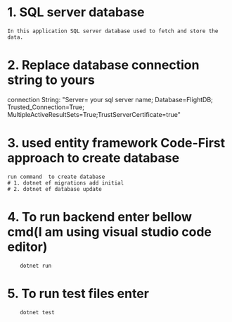 # 1. SQL server database
    In this application SQL server database used to fetch and store the data.

# 2. Replace database connection string to yours

 connection String: "Server= your sql server name; Database=FlightDB; Trusted_Connection=True; MultipleActiveResultSets=True;TrustServerCertificate=true"

 # 3. used entity framework Code-First approach to create database
    run command  to create database
    # 1. dotnet ef migrations add initial
    # 2. dotnet ef database update

# 4. To run backend enter bellow cmd(I am using visual studio code editor)
        dotnet run
# 5. To run test files enter 
        dotnet test
     